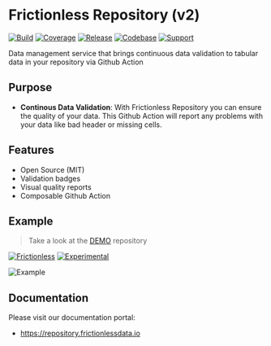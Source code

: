 # Frictionless Repository (v2)

[![Build](https://img.shields.io/github/workflow/status/frictionlessdata/repository/general/main)](https://github.com/frictionlessdata/repository/actions)
[![Coverage](https://img.shields.io/codecov/c/github/frictionlessdata/repository/main)](https://codecov.io/gh/frictionlessdata/repository)
[![Release](https://img.shields.io/github/v/release/frictionlessdata/repository)](https://github.com/frictionlessdata/repository/releases)
[![Codebase](https://img.shields.io/badge/codebase-github-brightgreen)](https://github.com/frictionlessdata/repository)
[![Support](https://img.shields.io/badge/support-discord-brightgreen)](https://discord.com/channels/695635777199145130/695635777199145133)

Data management service that brings continuous data validation to tabular data in your repository via Github Action

## Purpose

- **Continous Data Validation**: With Frictionless Repository you can ensure the quality of your data. This Github Action will report any problems with your data like bad header or missing cells.

## Features

- Open Source (MIT)
- Validation badges
- Visual quality reports
- Composable Github Action

## Example

> Take a look at the [DEMO](https://github.com/frictionlessdata/repository-demo) repository

[![Frictionless](https://github.com/frictionlessdata/repository-demo/actions/workflows/frictionless.yaml/badge.svg)](https://repository.frictionlessdata.io/report?user=frictionlessdata&repo=repository-demo&flow=frictionless)
[![Experimental](https://github.com/frictionlessdata/repository-demo/actions/workflows/experimental.yaml/badge.svg)](https://repository.frictionlessdata.io/report?user=frictionlessdata&repo=repository-demo&flow=experimental)

![Example](https://user-images.githubusercontent.com/557395/119179704-8b87c880-ba6f-11eb-8222-6f5f61a1e98b.png)

## Documentation

Please visit our documentation portal:
- https://repository.frictionlessdata.io
